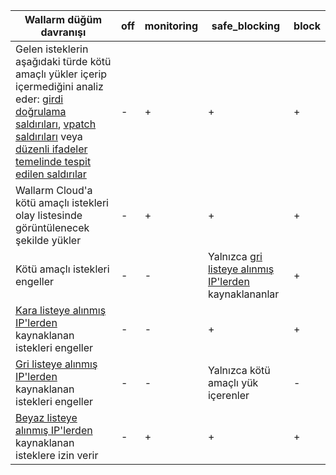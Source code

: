 | Wallarm düğüm davranışı | off | monitoring | safe_blocking | block |
| ------------------------ | --- | ---------- | ------------- | ----- |
| Gelen isteklerin aşağıdaki türde kötü amaçlı yükler içerip içermediğini analiz eder: [girdi doğrulama saldırıları](../about-wallarm/protecting-against-attacks.md#input-validation-attacks), [vpatch saldırıları](../user-guides/rules/vpatch-rule.md) veya [düzenli ifadeler temelinde tespit edilen saldırılar](../user-guides/rules/regex-rule.md) | - | + | + | + |
| Wallarm Cloud'a kötü amaçlı istekleri olay listesinde görüntülenecek şekilde yükler | - | + | + | + |
| Kötü amaçlı istekleri engeller | - | - | Yalnızca [gri listeye alınmış IP'lerden](../user-guides/ip-lists/overview.md) kaynaklananlar | + |
| [Kara listeye alınmış IP'lerden](../user-guides/ip-lists/overview.md) kaynaklanan istekleri engeller | - | - | + | + |
| [Gri listeye alınmış IP'lerden](../user-guides/ip-lists/overview.md) kaynaklanan istekleri engeller | - | - | Yalnızca kötü amaçlı yük içerenler | - |
| [Beyaz listeye alınmış IP'lerden](../user-guides/ip-lists/overview.md) kaynaklanan isteklere izin verir | - | + | + | + |